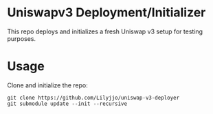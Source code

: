 # Uniswapv3 Deployment/Initializer 
This repo deploys and initializes a fresh Uniswap v3 setup for testing purposes.


# Usage

Clone and initialize the repo:
```
git clone https://github.com/Lilyjjo/uniswap-v3-deployer
git submodule update --init --recursive
```

